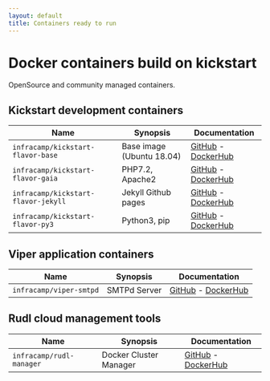 ```yaml
---
layout: default
title: Containers ready to run
---
```


# Docker containers build on kickstart

OpenSource and community managed containers. 

## Kickstart development containers

| Name                                  | Synopsis                  | Documentation                                    |
|---------------------------------------|---------------------------|--------------------------------------------------|
| `infracamp/kickstart-flavor-base`     | Base image (Ubuntu 18.04) | [GitHub](https://github.com/infracamp/kickstart-flavor-base) - [DockerHub](https://hub.docker.com/r/infracamp/kickstart-flavor-base/) |
| `infracamp/kickstart-flavor-gaia`     | PHP7.2, Apache2           | [GitHub](https://github.com/infracamp/kickstart-flavor-gaia) - [DockerHub](https://hub.docker.com/r/infracamp/kickstart-flavor-gaia/) |
| `infracamp/kickstart-flavor-jekyll`   | Jekyll Github pages       | [GitHub](https://github.com/infracamp/kickstart-flavor-jekyll) - [DockerHub](https://hub.docker.com/r/infracamp/kickstart-flavor-jekyll/) |
| `infracamp/kickstart-flavor-py3`      | Python3, pip              | [GitHub](https://github.com/infracamp/kickstart-flavor-py3) - [DockerHub](https://hub.docker.com/r/infracamp/kickstart-flavor-py3/) |


## Viper application containers

| Name                                  | Synopsis                  | Documentation                                    |
|---------------------------------------|---------------------------|--------------------------------------------------|
| `infracamp/viper-smtpd`               | SMTPd Server              | [GitHub](https://github.com/infracamp/viper-smtpd) - [DockerHub](https://hub.docker.com/r/infracamp/viper-smtpd/) |


## Rudl cloud management tools

| Name                                  | Synopsis                  | Documentation                                    |
|---------------------------------------|---------------------------|--------------------------------------------------|
| `infracamp/rudl-manager`              | Docker Cluster Manager    | [GitHub](https://github.com/infracamp/rudl-manager) - [DockerHub](https://hub.docker.com/r/infracamp/rudl-manager/) |




